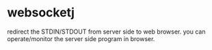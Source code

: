 # websocketj
redirect the STDIN/STDOUT from server side to web browser. you can operate/monitor the server side program in browser.
